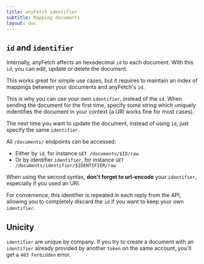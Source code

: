 ```yaml
---
title: anyFetch identifier
subtitle: Mapping documents
layout: doc
---
```


## `id` and `identifier`
Internally, anyFetch affects an hexadecimal `id` to each document. With this `id`, you can edit, update or delete the document.

This works great for simple use cases, but it requires to maintain an index of mappings between your documents and anyFetch's `id`.

This is why you can use your own `identifier`, instead of the `id`. When sending the document for the first time, specify some string which uniquely indentifies the document in your context (a URI works fine for most cases).

The next time you want to update the document, instead of using `id`, just specify the same `identifier`.

All `/documents/` endpoints can be accessed:

* Either by `id`, for instance `GET /documents/$ID/raw`
* Or by identifier `identifier`, for instance `GET /documents/identifier/$IDENTIFIER/raw`

When using the second syntax, **don't forget to url-encode** your `identifier`, especially if you used an URI.

For convenience, this identifier is repeated in each reply from the API, allowing you to completely discard the `id` if you want to keep your own `identifier`.

## Unicity
`identifier` are unique by company. If you try to create a document with an `identifier` already provided by another `token` on the same account, you'll get a `403 Forbidden` error.

